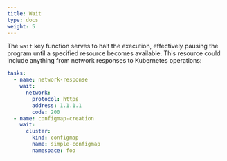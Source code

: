 ```yaml
---
title: Wait
type: docs
weight: 5
---
```


The `wait` key function serves to halt the execution, effectively pausing the program until a specified resource becomes available. This resource could include anything from network responses to Kubernetes operations:

```yaml
tasks:
  - name: network-response
    wait:
      network:
        protocol: https
        address: 1.1.1.1
        code: 200
  - name: configmap-creation
    wait:
      cluster:
        kind: configmap
        name: simple-configmap
        namespace: foo
```
